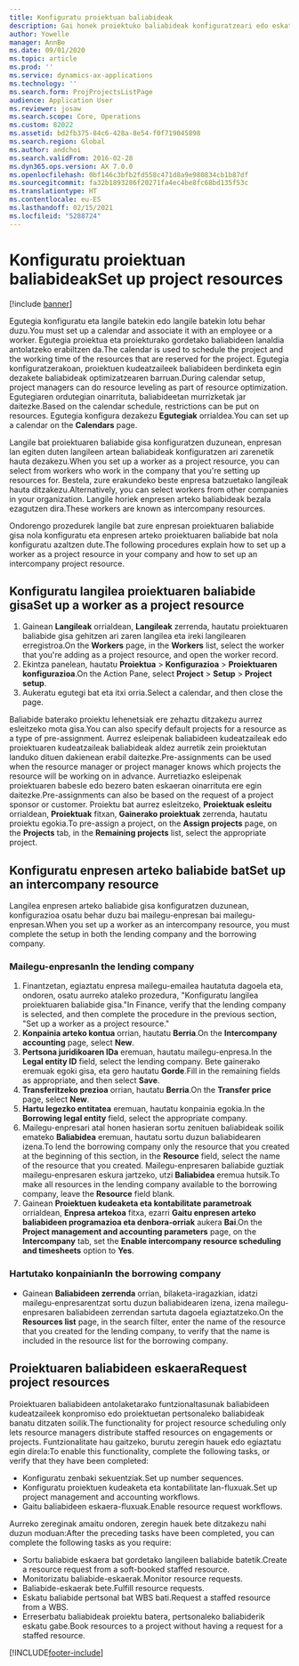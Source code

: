 ```yaml
---
title: Konfiguratu proiektuan baliabideak
description: Gai honek proiektuko baliabideak konfiguratzeari edo eskatzeari buruzko informazioa ematen du.
author: Yowelle
manager: AnnBe
ms.date: 09/01/2020
ms.topic: article
ms.prod: ''
ms.service: dynamics-ax-applications
ms.technology: ''
ms.search.form: ProjProjectsListPage
audience: Application User
ms.reviewer: josaw
ms.search.scope: Core, Operations
ms.custom: 82022
ms.assetid: bd2fb375-84c6-428a-8e54-f0f719045898
ms.search.region: Global
ms.author: andchoi
ms.search.validFrom: 2016-02-28
ms.dyn365.ops.version: AX 7.0.0
ms.openlocfilehash: 0bf146c3bfb2fd558c471d8a9e980834cb1b87df
ms.sourcegitcommit: fa32b1893286f20271fa4ec4be8fc68bd135f53c
ms.translationtype: HT
ms.contentlocale: eu-ES
ms.lasthandoff: 02/15/2021
ms.locfileid: "5288724"
---
```

# <a name="set-up-project-resources"></a><span data-ttu-id="97866-103">Konfiguratu proiektuan baliabideak</span><span class="sxs-lookup"><span data-stu-id="97866-103">Set up project resources</span></span>

[!include [banner](../includes/banner.md)]

<span data-ttu-id="97866-104">Egutegia konfiguratu eta langile batekin edo langile batekin lotu behar duzu.</span><span class="sxs-lookup"><span data-stu-id="97866-104">You must set up a calendar and associate it with an employee or a worker.</span></span> <span data-ttu-id="97866-105">Egutegia proiektua eta proiekturako gordetako baliabideen lanaldia antolatzeko erabiltzen da.</span><span class="sxs-lookup"><span data-stu-id="97866-105">The calendar is used to schedule the project and the working time of the resources that are reserved for the project.</span></span> <span data-ttu-id="97866-106">Egutegia konfiguratzerakoan, proiektuen kudeatzaileek baliabideen berdinketa egin dezakete baliabideak optimizatzearen barruan.</span><span class="sxs-lookup"><span data-stu-id="97866-106">During calendar setup, project managers can do resource leveling as part of resource optimization.</span></span> <span data-ttu-id="97866-107">Egutegiaren ordutegian oinarrituta, baliabideetan murrizketak jar daitezke.</span><span class="sxs-lookup"><span data-stu-id="97866-107">Based on the calendar schedule, restrictions can be put on resources.</span></span> <span data-ttu-id="97866-108">Egutegia konfigura dezakezu **Egutegiak** orrialdea.</span><span class="sxs-lookup"><span data-stu-id="97866-108">You can set up a calendar on the **Calendars** page.</span></span>

<span data-ttu-id="97866-109">Langile bat proiektuaren baliabide gisa konfiguratzen duzunean, enpresan lan egiten duten langileen artean baliabideak konfiguratzen ari zarenetik hauta dezakezu.</span><span class="sxs-lookup"><span data-stu-id="97866-109">When you set up a worker as a project resource, you can select from workers who work in the company that you're setting up resources for.</span></span> <span data-ttu-id="97866-110">Bestela, zure erakundeko beste enpresa batzuetako langileak hauta ditzakezu.</span><span class="sxs-lookup"><span data-stu-id="97866-110">Alternatively, you can select workers from other companies in your organization.</span></span> <span data-ttu-id="97866-111">Langile horiek enpresen arteko baliabideak bezala ezagutzen dira.</span><span class="sxs-lookup"><span data-stu-id="97866-111">These workers are known as intercompany resources.</span></span>

<span data-ttu-id="97866-112">Ondorengo prozedurek langile bat zure enpresan proiektuaren baliabide gisa nola konfiguratu eta enpresen arteko proiektuaren baliabide bat nola konfiguratu azaltzen dute.</span><span class="sxs-lookup"><span data-stu-id="97866-112">The following procedures explain how to set up a worker as a project resource in your company and how to set up an intercompany project resource.</span></span>

## <a name="set-up-a-worker-as-a-project-resource"></a><span data-ttu-id="97866-113">Konfiguratu langilea proiektuaren baliabide gisa</span><span class="sxs-lookup"><span data-stu-id="97866-113">Set up a worker as a project resource</span></span>

1. <span data-ttu-id="97866-114">Gainean **Langileak** orrialdean, **Langileak** zerrenda, hautatu proiektuaren baliabide gisa gehitzen ari zaren langilea eta ireki langilearen erregistroa.</span><span class="sxs-lookup"><span data-stu-id="97866-114">On the **Workers** page, in the **Workers** list, select the worker that you're adding as a project resource, and open the worker record.</span></span>
2. <span data-ttu-id="97866-115">Ekintza panelean, hautatu **Proiektua** &gt; **Konfigurazioa** &gt; **Proiektuaren konfigurazioa**.</span><span class="sxs-lookup"><span data-stu-id="97866-115">On the Action Pane, select **Project** &gt; **Setup** &gt; **Project setup**.</span></span>
3. <span data-ttu-id="97866-116">Aukeratu egutegi bat eta itxi orria.</span><span class="sxs-lookup"><span data-stu-id="97866-116">Select a calendar, and then close the page.</span></span>

<span data-ttu-id="97866-117">Baliabide baterako proiektu lehenetsiak ere zehaztu ditzakezu aurrez esleitzeko mota gisa.</span><span class="sxs-lookup"><span data-stu-id="97866-117">You can also specify default projects for a resource as a type of pre-assignment.</span></span> <span data-ttu-id="97866-118">Aurrez esleipenak baliabideen kudeatzaileak edo proiektuaren kudeatzaileak baliabideak aldez aurretik zein proiektutan landuko dituen dakienean erabil daitezke.</span><span class="sxs-lookup"><span data-stu-id="97866-118">Pre-assignments can be used when the resource manager or project manager knows which projects the resource will be working on in advance.</span></span> <span data-ttu-id="97866-119">Aurretiazko esleipenak proiektuaren babesle edo bezero baten eskaeran oinarrituta ere egin daitezke.</span><span class="sxs-lookup"><span data-stu-id="97866-119">Pre-assignments can also be based on the request of a project sponsor or customer.</span></span> <span data-ttu-id="97866-120">Proiektu bat aurrez esleitzeko, **Proiektuak esleitu** orrialdean, **Proiektuak** fitxan, **Gainerako proiektuak** zerrenda, hautatu proiektu egokia.</span><span class="sxs-lookup"><span data-stu-id="97866-120">To pre-assign a project, on the **Assign projects** page, on the **Projects** tab, in the **Remaining projects** list, select the appropriate project.</span></span>

## <a name="set-up-an-intercompany-resource"></a><span data-ttu-id="97866-121">Konfiguratu enpresen arteko baliabide bat</span><span class="sxs-lookup"><span data-stu-id="97866-121">Set up an intercompany resource</span></span>

<span data-ttu-id="97866-122">Langilea enpresen arteko baliabide gisa konfiguratzen duzunean, konfigurazioa osatu behar duzu bai mailegu-enpresan bai mailegu-enpresan.</span><span class="sxs-lookup"><span data-stu-id="97866-122">When you set up a worker as an intercompany resource, you must complete the setup in both the lending company and the borrowing company.</span></span>

### <a name="in-the-lending-company"></a><span data-ttu-id="97866-123">Mailegu-enpresan</span><span class="sxs-lookup"><span data-stu-id="97866-123">In the lending company</span></span>

1. <span data-ttu-id="97866-124">Finantzetan, egiaztatu enpresa mailegu-emailea hautatuta dagoela eta, ondoren, osatu aurreko ataleko prozedura, "Konfiguratu langilea proiektuaren baliabide gisa."</span><span class="sxs-lookup"><span data-stu-id="97866-124">In Finance, verify that the lending company is selected, and then complete the procedure in the previous section, "Set up a worker as a project resource."</span></span>
2. <span data-ttu-id="97866-125">**Konpainia arteko kontua** orrian, hautatu **Berria**.</span><span class="sxs-lookup"><span data-stu-id="97866-125">On the **Intercompany accounting** page, select **New**.</span></span>
3. <span data-ttu-id="97866-126">**Pertsona juridikoaren IDa** eremuan, hautatu mailegu-enpresa.</span><span class="sxs-lookup"><span data-stu-id="97866-126">In the **Legal entity ID** field, select the lending company.</span></span> <span data-ttu-id="97866-127">Bete gainerako eremuak egoki gisa, eta gero hautatu **Gorde**.</span><span class="sxs-lookup"><span data-stu-id="97866-127">Fill in the remaining fields as appropriate, and then select **Save**.</span></span>
4. <span data-ttu-id="97866-128">**Transferitzeko prezioa** orrian, hautatu **Berria**.</span><span class="sxs-lookup"><span data-stu-id="97866-128">On the **Transfer price** page, select **New**.</span></span>
5. <span data-ttu-id="97866-129">**Hartu legezko entitatea** eremuan, hautatu konpainia egokia.</span><span class="sxs-lookup"><span data-stu-id="97866-129">In the **Borrowing legal entity** field, select the appropriate company.</span></span>
6. <span data-ttu-id="97866-130">Mailegu-enpresari atal honen hasieran sortu zenituen baliabideak soilik emateko **Baliabidea** eremuan, hautatu sortu duzun baliabidearen izena.</span><span class="sxs-lookup"><span data-stu-id="97866-130">To lend the borrowing company only the resource that you created at the beginning of this section, in the **Resource** field, select the name of the resource that you created.</span></span> <span data-ttu-id="97866-131">Mailegu-enpresaren baliabide guztiak mailegu-enpresaren eskura jartzeko, utzi **Baliabidea** eremua hutsik.</span><span class="sxs-lookup"><span data-stu-id="97866-131">To make all resources in the lending company available to the borrowing company, leave the **Resource** field blank.</span></span>
7. <span data-ttu-id="97866-132">Gainean **Proiektuen kudeaketa eta kontabilitate parametroak** orrialdean, **Enpresa artekoa** fitxa, ezarri **Gaitu enpresen arteko baliabideen programazioa eta denbora-orriak** aukera **Bai**.</span><span class="sxs-lookup"><span data-stu-id="97866-132">On the **Project management and accounting parameters** page, on the **Intercompany** tab, set the **Enable intercompany resource scheduling and timesheets** option to **Yes**.</span></span>

### <a name="in-the-borrowing-company"></a><span data-ttu-id="97866-133">Hartutako konpainian</span><span class="sxs-lookup"><span data-stu-id="97866-133">In the borrowing company</span></span>

- <span data-ttu-id="97866-134">Gainean **Baliabideen zerrenda** orrian, bilaketa-iragazkian, idatzi mailegu-enpresarentzat sortu duzun baliabidearen izena, izena mailegu-enpresaren baliabideen zerrendan sartuta dagoela egiaztatzeko.</span><span class="sxs-lookup"><span data-stu-id="97866-134">On the **Resources list** page, in the search filter, enter the name of the resource that you created for the lending company, to verify that the name is included in the resource list for the borrowing company.</span></span>

## <a name="request-project-resources"></a><span data-ttu-id="97866-135">Proiektuaren baliabideen eskaera</span><span class="sxs-lookup"><span data-stu-id="97866-135">Request project resources</span></span>
<span data-ttu-id="97866-136">Proiektuaren baliabideen antolaketarako funtzionaltasunak baliabideen kudeatzaileek konpromiso edo proiektuetan pertsonaleko baliabideak banatu ditzaten soilik.</span><span class="sxs-lookup"><span data-stu-id="97866-136">The functionality for project resource scheduling only lets resource managers distribute staffed resources on engagements or projects.</span></span> <span data-ttu-id="97866-137">Funtzionalitate hau gaitzeko, burutu zeregin hauek edo egiaztatu egin direla:</span><span class="sxs-lookup"><span data-stu-id="97866-137">To enable this functionality, complete the following tasks, or verify that they have been completed:</span></span>

- <span data-ttu-id="97866-138">Konfiguratu zenbaki sekuentziak.</span><span class="sxs-lookup"><span data-stu-id="97866-138">Set up number sequences.</span></span>
- <span data-ttu-id="97866-139">Konfiguratu proiektuen kudeaketa eta kontabilitate lan-fluxuak.</span><span class="sxs-lookup"><span data-stu-id="97866-139">Set up project management and accounting workflows.</span></span>
- <span data-ttu-id="97866-140">Gaitu baliabideen eskaera-fluxuak.</span><span class="sxs-lookup"><span data-stu-id="97866-140">Enable resource request workflows.</span></span>

<span data-ttu-id="97866-141">Aurreko zereginak amaitu ondoren, zeregin hauek bete ditzakezu nahi duzun moduan:</span><span class="sxs-lookup"><span data-stu-id="97866-141">After the preceding tasks have been completed, you can complete the following tasks as you require:</span></span>

- <span data-ttu-id="97866-142">Sortu baliabide eskaera bat gordetako langileen baliabide batetik.</span><span class="sxs-lookup"><span data-stu-id="97866-142">Create a resource request from a soft-booked staffed resource.</span></span>
- <span data-ttu-id="97866-143">Monitorizatu baliabide-eskaerak.</span><span class="sxs-lookup"><span data-stu-id="97866-143">Monitor resource requests.</span></span>
- <span data-ttu-id="97866-144">Baliabide-eskaerak bete.</span><span class="sxs-lookup"><span data-stu-id="97866-144">Fulfill resource requests.</span></span>
- <span data-ttu-id="97866-145">Eskatu baliabide pertsonal bat WBS bati.</span><span class="sxs-lookup"><span data-stu-id="97866-145">Request a staffed resource from a WBS.</span></span>
- <span data-ttu-id="97866-146">Erreserbatu baliabideak proiektu batera, pertsonaleko baliabiderik eskatu gabe.</span><span class="sxs-lookup"><span data-stu-id="97866-146">Book resources to a project without having a request for a staffed resource.</span></span>


[!INCLUDE[footer-include](../includes/footer-banner.md)]